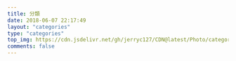 ```yaml
---
title: 分類
date: 2018-06-07 22:17:49
layout: "categories"
type: "categories"
top_img: https://cdn.jsdelivr.net/gh/jerryc127/CDN@latest/Photo/categories.jpg
comments: false
---
```

